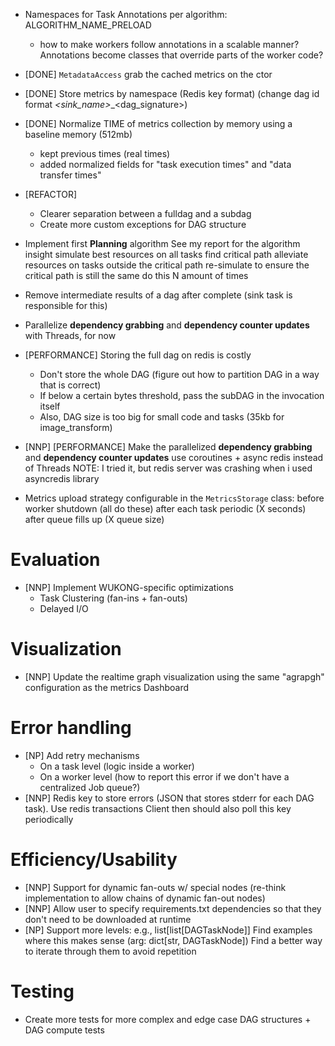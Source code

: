 - Namespaces for Task Annotations per algorithm: ALGORITHM_NAME_PRELOAD
    - how to make workers follow annotations in a scalable manner?
        Annotations become classes that override parts of the worker code?

- [DONE] `MetadataAccess` grab the cached metrics on the ctor
- [DONE] Store metrics by namespace (Redis key format) (change dag id format <time>_<sink_name>_<uuid>_<dag_signature>)
- [DONE] Normalize TIME of metrics collection by memory using a baseline memory (512mb)
    - kept previous times (real times)
    - added normalized fields for "task execution times" and "data transfer times"

- [REFACTOR] 
    - Clearer separation between a fulldag and a subdag
    - Create more custom exceptions for DAG structure

- Implement first **Planning** algorithm
    See my report for the algorithm insight
        simulate best resources on all tasks
        find critical path
        alleviate resources on tasks outside the critical path
            re-simulate to ensure the critical path is still the same
            do this N amount of times

- Remove intermediate results of a dag after complete (sink task is responsible for this)
- Parallelize **dependency grabbing** and **dependency counter updates** with Threads, for now

- [PERFORMANCE] Storing the full dag on redis is costly
    - Don't store the whole DAG (figure out how to partition DAG in a way that is correct)
    - If below a certain bytes threshold, pass the subDAG in the invocation itself
    - Also, DAG size is too big for small code and tasks (35kb for image_transform)

- [NNP] [PERFORMANCE] Make the parallelized **dependency grabbing** and **dependency counter updates** use coroutines + async redis instead of Threads
    NOTE: I tried it, but redis server was crashing when i used asyncredis library
- Metrics upload strategy configurable in the `MetricsStorage` class:
    before worker shutdown (all do these)
    after each task
    periodic (X seconds)
    after queue fills up (X queue size)


# Evaluation
- [NNP] Implement WUKONG-specific optimizations
    - Task Clustering (fan-ins + fan-outs)
    - Delayed I/O

# Visualization
- [NNP] Update the realtime graph visualization using the same "agrapgh" configuration as the metrics Dashboard

# Error handling
- [NP] Add retry mechanisms
    - On a task level (logic inside a worker)
    - On a worker level (how to report this error if we don't have a centralized Job queue?)
- [NNP] Redis key to store errors (JSON that stores stderr for each DAG task). Use redis transactions
    Client then should also poll this key periodically

# Efficiency/Usability
- [NNP] Support for dynamic fan-outs w/ special nodes (re-think implementation to allow chains of dynamic fan-out nodes)
- [NNP] Allow user to specify requirements.txt dependencies so that they don't need to be downloaded at runtime
- [NP] Support more levels: e.g., list[list[DAGTaskNode]]
    Find examples where this makes sense (arg: dict[str, DAGTaskNode])
    Find a better way to iterate through them to avoid repetition

# Testing
- Create more tests for more complex and edge case DAG structures + DAG compute tests
